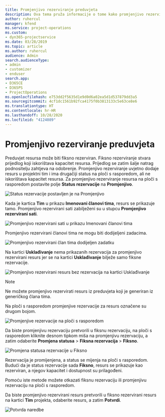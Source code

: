 ```yaml
---
title: Promjenjivo rezerviranje preduvjeta
description: Ova tema pruža informacije o tome kako promjenjivo rezervirati preduvjete.
author: ruhercul
manager: kfend
ms.service: project-operations
ms.custom:
- dyn365-projectservice
ms.date: 03/28/2019
ms.topic: article
ms.author: ruhercul
audience: Admin
search.audienceType:
- admin
- customizer
- enduser
search.app:
- D365CE
- D365PS
- ProjectOperations
ms.openlocfilehash: e753dd2f5635d1e9d0d6a02ea5d1d537879dd3a5
ms.sourcegitcommit: 4cf1dc1561b92fca4175f0b3813133c5e63ce8e6
ms.translationtype: HT
ms.contentlocale: hr-HR
ms.lasthandoff: 10/28/2020
ms.locfileid: "4124089"
---
```

# <a name="soft-book-requirements"></a>Promjenjivo rezerviranje preduvjeta

Preduvjet resursa može biti fiksno rezerviran. Fiksno rezerviranje stvara prijedlog koji iskorištava kapacitet resursa. Prijedlog se zatim šalje natrag podnositelju zahtjeva na odobrenje. Promjenjivo rezerviranje uvjetno dodaje resurs u projektni tim i ima drugačiji status na ploči s rasporedom, ali ne iskorištava kapacitet resursa. Za promjenjivo rezerviranje resursa na ploči s rasporedom postavite polje **Status rezervacije** na **Promjenjivo**.

![Status rezervacije postavljen je na Promjenjivo](media/Resource-Management-image77.png)

Kada je kartica **Tim** u prikazu **Imenovani članovi tima**, resurs se prikazuje tamo. Promjenjivo rezervirani sati zabilježeni su u stupcu **Promjenjivo rezervirani sati**.

![Promjenjivo rezervirani sati u prikazu Imenovani članovi tima](media/Resource-Management-image78.png)

Promjenjivo rezervirani članovi tima ne mogu biti dodijeljeni zadacima.

![Promjenjivo rezervirani član tima dodijeljen zadatku](media/Resource-Management-image79.png)

Na kartici **Usklađivanje** nema prikazanih rezervacija za promjenjivo rezervirani resurs jer se na kartici **Usklađivanje** bilježe samo fiksne rezervacije.

![Promjenjivo rezervirani resurs bez rezervacija na kartici Usklađivanje](media/Resource-Management-image80.png)

> [!NOTE]
> Ne možete promjenjivo rezervirati resurs iz preduvjeta koji je generiran iz generičkog člana tima.

Na ploči s rasporedom promjenjive rezervacije za resurs označene su drugom bojom.

![Promjenjive rezervacije na ploči s rasporedom](media/Resource-Management-image81.png)

Da biste promjenjivu rezervaciju pretvorili u fiksnu rezervaciju, na ploči s rasporedom kliknite desnom tipkom miša na promjenjivu rezervaciju, a zatim odaberite **Promjena statusa** \> **Fiksna rezervacija** \> **Fiksno**.

![Promjena statusa rezervacije u Fiksno](media/Resource-Management-image82.png)

Rezervacija je promijenjena, a status se mijenja na ploči s rasporedom. Budući da je status rezervacije sada **Fiksno**, resurs se prikazuje kao rezerviran, a njegov kapacitet i dostupnost su prilagođeni.

Pomoću iste metode možete otkazati fiksnu rezervaciju ili promjenjivu rezervaciju na ploči s rasporedom.

Da biste promjenjivo rezervirani resurs pretvorili u fiksno rezervirani resurs na kartici **Tim** projekta, odaberite resurs, a zatim **Potvrdi**.

![Potvrda naredbe](media/Resource-Management-image83.png)

